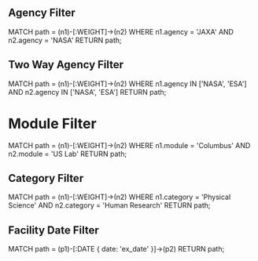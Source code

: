 ## Agency Filter

MATCH path = (n1)-[:WEIGHT]->(n2)
WHERE n1.agency = 'JAXA' AND n2.agency = 'NASA'
RETURN path;

## Two Way Agency Filter

MATCH path = (n1)-[:WEIGHT]->(n2)
WHERE n1.agency IN ['NASA', 'ESA'] AND n2.agency IN ['NASA', 'ESA']
RETURN path;

# Module Filter

MATCH path = (n1)-[:WEIGHT]->(n2)
WHERE n1.module = 'Columbus' AND n2.module = 'US Lab'
RETURN path;

## Category Filter

MATCH path = (n1)-[:WEIGHT]->(n2)
WHERE n1.category = 'Physical Science' AND n2.category = 'Human Research'
RETURN path;

## Facility Date Filter

MATCH path = (p1)-[:DATE { date: 'ex_date' }]->(p2)
RETURN path;